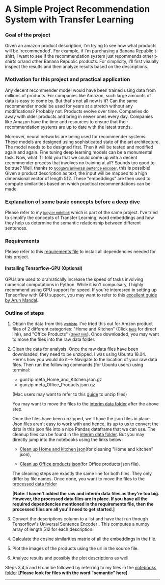 A Simple Project Recommendation System with Transfer Learning
=======================================================

### Goal of the project ###

Given an amazon product description, I'm trying to see how what products will be 'recommended'. For example, if I'm purchasing a Banana Republic t-shirt, I want to see if the recommendation system just recommends other t-shirts or/and other Banana Republic products. For simplicity, I'll first visually inspect the results and then analyze results based on the descriptions. 

### Motivation for this project and practical application ###

Any decent recommender model would have been trained using data from millions of products. For companies like Amazon, such large amounts of data is easy to come by. But that's not all now is it? Can the same recommender model be used for years at a stretch without any modifications? Probably not. Products evolve over time. Companies do away with older products and bring in newer ones every day. Companies like Amazon have the time and resources to ensure that their recommendation systems are up to date with the latest trends.

Moreover, neural networks are being used for recommender systems. These models are designed using sophisticated state of the art architecture. The model needs to be designed first. Then it will be tested and modified again and again. Fine tuning deep learning models can be a monumental task. Now, what if I told you that we could come up with a decent recommender process that involves no training at all? Sounds too good to be true? Well, thanks to <small><a target="_blank" href="https://tfhub.dev/google/universal-sentence-encoder-large/3">Google's universal sentence encoder</a></small>, this is possible! Given a product description as text, the input will be mapped to a high dimensional vector of length 512. These "embeddings" are then used to compute similarities based on which practical recommendations can be made

### Explanation of some basic concepts before a deep dive ###

Please refer to my <small><a target="_blank" href="https://github.com/adjakka/Springboard_Capstone_Projects/blob/master/Capstone_2/notebooks/Concepts_explained.ipynb">jupyter notebok</a></small> which is part of the same project. I've tried to simplify the concepts of Transfer Learning, word embeddings and how they help us determine the semantic relationship between different sentences.

### Requirements ###

Please refer to this [requirements file](https://github.com/adjakka/Springboard_Capstone_Projects/blob/master/Capstone_2/requirements.txt) to install all dependencies needed for this project.

#### Installing Tensorflow-GPU (Optional) ####

GPUs are used to dramatically increase the speed of tasks involving numerical computations in Python. While it isn't compulsary, I highly recommend using  GPU support for speed. If you're interesred in setting up Tensorflow with GPU support, you may want to refer to this [excellent guide by Arun Mandal](https://www.pytorials.com/how-to-install-tensorflow-gpu-with-cuda-10-0-for-python-on-ubuntu/comment-page-3/#comments).

### Outline of steps ###

 1. Obtain the data from this  <small><a target="_blank" href="http://jmcauley.ucsd.edu/data/amazon/links.html">webiste</a></small>.
    I've tried this out for Amzon product files of 2 different categories: "Home and Kitchen" (Click <small><a target="_blank" href="http://snap.stanford.edu/data/amazon/productGraph/categoryFiles/meta_Home_and_Kitchen.json.gz">here</a></small> for direct link), and "Office Products" (<small><a target="_blank" href="http://snap.stanford.edu/data/amazon/productGraph/categoryFiles/meta_Office_Products.json.gz">direct link</a></small>). Once downloaded, you may want to move the files into the raw data folder.
 2. Clean the data for analysis.
    Once the raw data files have been downloaded, they need to be unzipped. I was using Ubuntu 18.04. Here's how you would do it--> Navigate to the location of your raw data files. Then run the following commands (for Ubuntu users) using terminal:
    * gunzip meta_Home_and_Kitchen.json.gz
    * gunzip meta_Office_Products.json.gz
    
    (Mac users may want to refer to this [guide](https://www.dummies.com/computers/macs/how-to-zip-and-unzip-files-on-your-mac/) to unzip files)
    
    You may want to move the files to the [interim data folder](https://github.com/adjakka/Springboard_Capstone_Projects/tree/master/Capstone_2/data/interim) after the above step.
    
    Once the files have been unzipped, we'll have the json files in place. Json files aren't easy to work with and hence, its up to us to convert the data in this json file into a nice Pandas dataframe that we can use. The cleanup files can be found in the [interim data folder](https://github.com/adjakka/Springboard_Capstone_Projects/tree/master/Capstone_2/data/interim). But you may directly jump into the notebooks using the links below:
    * [Clean up Home and kitchen json](https://github.com/adjakka/Springboard_Capstone_Projects/blob/master/Capstone_2/data/interim/Home_kitchen.ipynb)(for cleaning "Home and kitchen" json), 
    
    * [Clean up Office products json](https://github.com/adjakka/Springboard_Capstone_Projects/blob/master/Capstone_2/data/interim/Office_products_cleanup.ipynb)(for Office products json file). 
    
    The cleaning steps are exactly the same line for both files. They only differ by file names. Once done, you want to move the files to the [processed data folder](https://github.com/adjakka/Springboard_Capstone_Projects/tree/master/Capstone_2/data/processed)
    
    **[Note: I haven't added the raw and interim data files as they're too big. However, the processed data files are in place. If you have all the required dependencies mentioned in the requirements file, then the processed files are all you'll need to get started.]**
 3. Convert the descriptions column to a list and have that run through Tensorflow's Universal Sentence Encoder . This computes a numpy   array of length 512 for each description.
 4. Calculate the cosine similarities matrix of all the embeddings in the file.
 5. Plot the images of the products using the url in the source file.
 6. Analyze results and possibly the plot descriptions as well.
 
 Steps 3,4,5 and 6 can be followed by referring to my files in the [notebooks folder](https://github.com/adjakka/Springboard_Capstone_Projects/tree/master/Capstone_2/notebooks) **[Please look for files with the word "semantic" here]**
 
 - - - -

